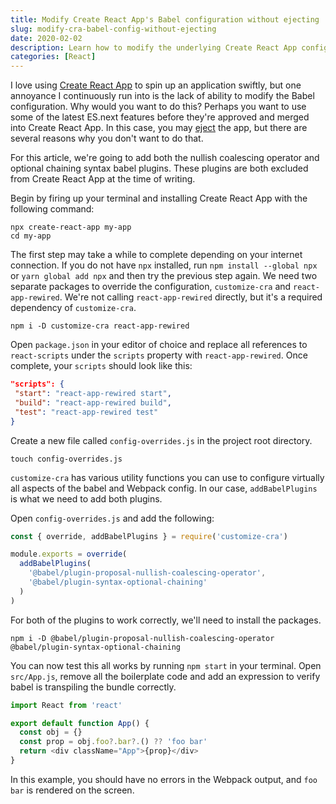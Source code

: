 ```yaml
---
title: Modify Create React App's Babel configuration without ejecting
slug: modify-cra-babel-config-without-ejecting
date: 2020-02-02
description: Learn how to modify the underlying Create React App configuration with customize-cra to include new babel plugins. All without having to eject.
categories: [React]
---
```


I love using [Create React App](https://github.com/facebook/create-react-app) to
spin up an application swiftly, but one annoyance I continuously run into is the
lack of ability to modify the Babel configuration. Why would you want to do
this? Perhaps you want to use some of the latest ES.next features before they're
approved and merged into Create React App. In this case, you may
[eject](https://create-react-app.dev/docs/available-scripts/#npm-run-eject) the
app, but there are several reasons why you don't want to do that.

<!--more-->

For this article, we're going to add both the nullish coalescing operator and
optional chaining syntax babel plugins. These plugins are both excluded from
Create React App at the time of writing.

Begin by firing up your terminal and installing Create React App with the
following command:

```shell
npx create-react-app my-app
cd my-app
```

The first step may take a while to complete depending on your internet
connection. If you do not have `npx` installed, run `npm install --global npx`
or `yarn global add npx` and then try the previous step again. We need two
separate packages to override the configuration, `customize-cra` and
`react-app-rewired`. We're not calling `react-app-rewired` directly, but it's a
required dependency of `customize-cra`.

```shell
npm i -D customize-cra react-app-rewired
```

Open `package.json` in your editor of choice and replace all references to
`react-scripts` under the `scripts` property with `react-app-rewired`. Once
complete, your `scripts` should look like this:

```json
"scripts": {
 "start": "react-app-rewired start",
 "build": "react-app-rewired build",
 "test": "react-app-rewired test"
}
```

Create a new file called `config-overrides.js` in the project root directory.

```shell
touch config-overrides.js
```

`customize-cra` has various utility functions you can use to configure virtually
all aspects of the babel and Webpack config. In our case, `addBabelPlugins` is
what we need to add both plugins.

Open `config-overrides.js` and add the following:

```js
const { override, addBabelPlugins } = require('customize-cra')

module.exports = override(
  addBabelPlugins(
    '@babel/plugin-proposal-nullish-coalescing-operator',
    '@babel/plugin-syntax-optional-chaining'
  )
)
```

For both of the plugins to work correctly, we'll need to install the packages.

```shell
npm i -D @babel/plugin-proposal-nullish-coalescing-operator @babel/plugin-syntax-optional-chaining
```

You can now test this all works by running `npm start` in your terminal. Open
`src/App.js`, remove all the boilerplate code and add an expression to verify
babel is transpiling the bundle correctly.

```js
import React from 'react'

export default function App() {
  const obj = {}
  const prop = obj.foo?.bar?.() ?? 'foo bar'
  return <div className="App">{prop}</div>
}
```

In this example, you should have no errors in the Webpack output, and `foo bar`
is rendered on the screen.
